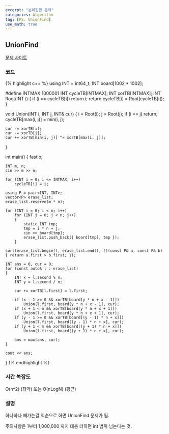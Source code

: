 ```yaml
---
excerpt: "분리집합 문제"
categories: Algorithm
tag: [PS. UnionFind]
use_math: true
---
```

## UnionFind

[문제 사이트](https://www.acmicpc.net/problem/14258)

### 코드

{% highlight c++ %}
using INT = int64_t;
INT board[1002 * 1002];

#define INTMAX 1000001
INT cycleTB[INTMAX];
INT xorTB[INTMAX];
INT Root(INT i)
{
	if (i == cycleTB[i]) return i;
	return cycleTB[i] = Root(cycleTB[i]);
}

void Union(INT i, INT j, INT& cur)
{
	i = Root(i);
	j = Root(j);
	if (i == j) return;
	cycleTB[max(i, j)] = min(i, j);

	cur -= xorTB[i];
	cur -= xorTB[j];
	cur += xorTB[min(i, j)] ^= xorTB[max(i, j)];
}

int main()
{
	fastio;

	INT m, n;
	cin >> m >> n;
	
	for (INT i = 0; i <= INTMAX; i++)
		cycleTB[i] = i;
	
	using P = pair<INT, INT>;
	vector<P> erase_list;
	erase_list.reserve(m * n);
	
	for (INT i = 0; i < m; i++)
		for (INT j = 0; j < n; j++)
		{
			static INT tmp;
			tmp = i * n + j;
			cin >> board[tmp];
			erase_list.push_back({ board[tmp], tmp });
		}
	
	sort(erase_list.begin(), erase_list.end(), [](const P& a, const P& b) { return a.first > b.first; });
	
	INT ans = 0, cur = 0;
	for (const auto& l : erase_list)
	{
		INT x = l.second % n;
		INT y = l.second / n;
	
		cur += xorTB[l.first] = l.first;			
	
		if (x - 1 >= 0 && xorTB[board[y * n + x - 1]])
			Union(l.first, board[y * n + x - 1], cur);
		if (x + 1 < n && xorTB[board[y * n + x + 1]])
			Union(l.first, board[y * n + x + 1], cur);
		if (y - 1 >= 0 && xorTB[board[(y - 1) * n + x]])
			Union(l.first, board[(y - 1) * n + x], cur);
		if (y + 1 < m && xorTB[board[(y + 1) * n + x]])
			Union(l.first, board[(y + 1) * n + x], cur);
	
		ans = max(ans, cur);
	}
	
	cout << ans;
}
{% endhighlight %}

### 시간 복잡도

O(n^2) (최악) 또는 O(nLogN) (평균)

### 설명

하나하나 빼가는걸 역순으로 하면 UnionFind 문제가 됨.

주의사항은 1부터 1,000,000 까지 대충 더하면 int 범위 넘는다는 것.
